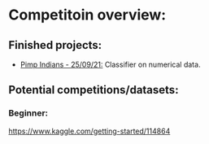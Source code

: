 # Competitoin overview:
## Finished projects:
- [Pimp Indians - 25/09/21:](https://github.com/Evnsn/Kaggle/tree/main/Kaggle/Competitions/Pima%20Indians) Classifier on numerical data.

## Potential competitions/datasets:
### Beginner:
https://www.kaggle.com/getting-started/114864
